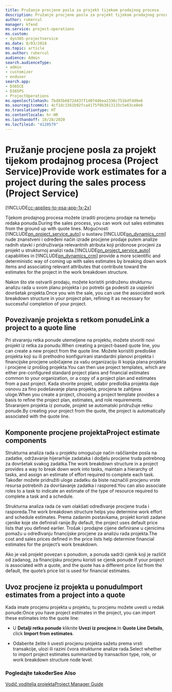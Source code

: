 ```yaml
---
title: Pružanje procjene posla za projekt tijekom prodajnog procesa
description: Pružanje procjene posla za projekt tijekom prodajnog procesa u programu Project Service
author: ruhercul
manager: kfend
ms.service: project-operations
ms.custom:
- dyn365-projectservice
ms.date: 8/03/2018
ms.topic: article
ms.author: ruhercul
audience: Admin
search.audienceType:
- admin
- customizer
- enduser
search.app:
- D365CE
- D365PS
- ProjectOperations
ms.openlocfilehash: 7bd83b6872d437f1d074d6ea2336c751bdfdd9e6
ms.sourcegitcommit: 4cf1dc1561b92fca4175f0b3813133c5e63ce8e6
ms.translationtype: HT
ms.contentlocale: hr-HR
ms.lasthandoff: 10/28/2020
ms.locfileid: "4120579"
---
```

# <a name="provide-work-estimates-for-a-project-during-the-sales-process-project-service"></a><span data-ttu-id="a3e10-103">Pružanje procjene posla za projekt tijekom prodajnog procesa (Project Service)</span><span class="sxs-lookup"><span data-stu-id="a3e10-103">Provide work estimates for a project during the sales process (Project Service)</span></span>

[!INCLUDE[cc-applies-to-psa-app-1x-2x](../includes/cc-applies-to-psa-app-1x-2x.md)]

<span data-ttu-id="a3e10-104">Tijekom prodajnog procesa možete izraditi procjenu prodaje na temelju redaka ponuda.</span><span class="sxs-lookup"><span data-stu-id="a3e10-104">During the sales process, you can work out sales estimates from the ground up with quote lines.</span></span> <span data-ttu-id="a3e10-105">Mogućnosti [!INCLUDE[pn_project_service_auto](../includes/pn-project-service-auto.md)] u sustavu [!INCLUDE[pn_dynamics_crm](../includes/pn-dynamics-crm.md)] nude znanstveni i određeni način izrade procjene prodaje putem analize radnih stavki i pridruživanja relevantnih atributa koji pridonose procjeni za projekt u strukturnoj analizi rada.</span><span class="sxs-lookup"><span data-stu-id="a3e10-105">[!INCLUDE[pn_project_service_auto](../includes/pn-project-service-auto.md)] capabilities in [!INCLUDE[pn_dynamics_crm](../includes/pn-dynamics-crm.md)] provide a more scientific and deterministic way of coming up with sales estimates by breaking down work items and associating relevant attributes that contribute toward the estimates for the project in the work breakdown structure.</span></span>  
  
 <span data-ttu-id="a3e10-106">Nakon što ste ostvarili prodaju, možete koristiti pridruženu strukturnu analizu rada u svom planu projekta i po potrebi ga podesiti za uspješni dovršetak projekta.</span><span class="sxs-lookup"><span data-stu-id="a3e10-106">Once you win the sale, you can use the associated work breakdown structure in your project plan, refining it as necessary for successful completion of your project.</span></span>  
  
## <a name="link-a-project-to-a-quote-line"></a><span data-ttu-id="a3e10-107">Povezivanje projekta s retkom ponude</span><span class="sxs-lookup"><span data-stu-id="a3e10-107">Link a project to a quote line</span></span>  
 <span data-ttu-id="a3e10-108">Pri stvaranju retka ponude utemeljene na projektu, možete stvoriti novi projekt iz retka za ponudu.</span><span class="sxs-lookup"><span data-stu-id="a3e10-108">When creating a project-based quote line, you can create a new project from the quote line.</span></span> <span data-ttu-id="a3e10-109">Možete koristiti predloške projekta koji su ili prethodno konfigurirani standardni planovi projekta i financijske procjene uobičajene za vašu organizaciju ili kopija plana projekta i procjene iz prošlog projekta.</span><span class="sxs-lookup"><span data-stu-id="a3e10-109">You can then use project templates, which are either pre-configured standard project plans and financial estimates common to your organization, or a copy of a project plan and estimates from a past project.</span></span> <span data-ttu-id="a3e10-110">Kada stvorite projekt, odabir predloška projekta daje osnovu za fino podešavanje plana projekta, procjena te zahtjeva uloge.</span><span class="sxs-lookup"><span data-stu-id="a3e10-110">When you create a project, choosing a project template provides a basis to refine the project plan, estimates, and role requirements.</span></span> <span data-ttu-id="a3e10-111">Stvaranjem projekta iz ponude, projekt se automatski pridružuje retku ponude.</span><span class="sxs-lookup"><span data-stu-id="a3e10-111">By creating your project from the quote, the project is automatically associated with the quote line.</span></span>  
  
## <a name="project-estimate-components"></a><span data-ttu-id="a3e10-112">Komponente procjene projekta</span><span class="sxs-lookup"><span data-stu-id="a3e10-112">Project estimate components</span></span>  
 <span data-ttu-id="a3e10-113">Strukturna analiza rada u projektu omogućuje način raščlambe posla na zadatke, održavanje hijerarhije zadataka i dodjelu procjene truda potrebnog za dovršetak svakog zadatka.</span><span class="sxs-lookup"><span data-stu-id="a3e10-113">The work breakdown structure in a project provides a way to break down work into tasks, maintain a hierarchy of tasks, and assign an estimate of effort required to complete each task.</span></span> <span data-ttu-id="a3e10-114">Također možete pridružiti uloge zadatku da biste naznačili procjenu vrste resursa potrebnih za dovršavanje zadatka i raspored.</span><span class="sxs-lookup"><span data-stu-id="a3e10-114">You can also associate roles to a task to indicate an estimate of the type of resource required to complete a task and a schedule.</span></span>  
  
 <span data-ttu-id="a3e10-115">Strukturna analiza rada će vam olakšati određivanje procjene truda i rasporeda.</span><span class="sxs-lookup"><span data-stu-id="a3e10-115">The work breakdown structure helps you determine work effort and schedule estimates.</span></span> <span data-ttu-id="a3e10-116">Prema zadanim postavkama, projekt koristi zadane cjenike koje ste definirali ranije.</span><span class="sxs-lookup"><span data-stu-id="a3e10-116">By default, the project uses default price lists that you defined earlier.</span></span> <span data-ttu-id="a3e10-117">Trošak i prodajne cijene definirane u cjenicima pomažu u određivanju financijske procjene za analizu rada projekta.</span><span class="sxs-lookup"><span data-stu-id="a3e10-117">The cost and sales prices defined in the price lists help determine financial estimates for the project’s work breakdown.</span></span>  
  
 <span data-ttu-id="a3e10-118">Ako je vaš projekt povezan s ponudom, a ponuda sadrži cjenik koji je različit od zadanog, za financijsku procjenu koristi se cjenik ponude.</span><span class="sxs-lookup"><span data-stu-id="a3e10-118">If your project is associated with a quote, and the quote has a different price list from the default, the quote’s price list is used for financial estimates.</span></span>  
  
## <a name="import-estimates-from-a-project-into-a-quote"></a><span data-ttu-id="a3e10-119">Uvoz procjene iz projekta u ponudu</span><span class="sxs-lookup"><span data-stu-id="a3e10-119">Import estimates from a project into a quote</span></span>  
 <span data-ttu-id="a3e10-120">Kada imate procjenu projekta u projektu, tu procjenu možete uvesti u redak ponude:</span><span class="sxs-lookup"><span data-stu-id="a3e10-120">Once you have project estimates in the project, you can import these estimates into the quote line:</span></span>  
  
-   <span data-ttu-id="a3e10-121">U **Detalji retka ponude** kliknite **Uvezi iz procjene**.</span><span class="sxs-lookup"><span data-stu-id="a3e10-121">In **Quote Line Details**, click **Import from estimates**.</span></span> 

-   <span data-ttu-id="a3e10-122">Odaberite želite li uvesti procjenu projekta sažetu prema vrsti transakcije, ulozi ili razini čvora strukturne analize rada.</span><span class="sxs-lookup"><span data-stu-id="a3e10-122">Select whether to import project estimates summarized by transaction type, role, or work breakdown structure node level.</span></span>  
  
### <a name="see-also"></a><span data-ttu-id="a3e10-123">Pogledajte također</span><span class="sxs-lookup"><span data-stu-id="a3e10-123">See Also</span></span>  
 [<span data-ttu-id="a3e10-124">Vodič voditelja projekta</span><span class="sxs-lookup"><span data-stu-id="a3e10-124">Project Manager Guide</span></span>](../psa/project-manager-guide.md)
